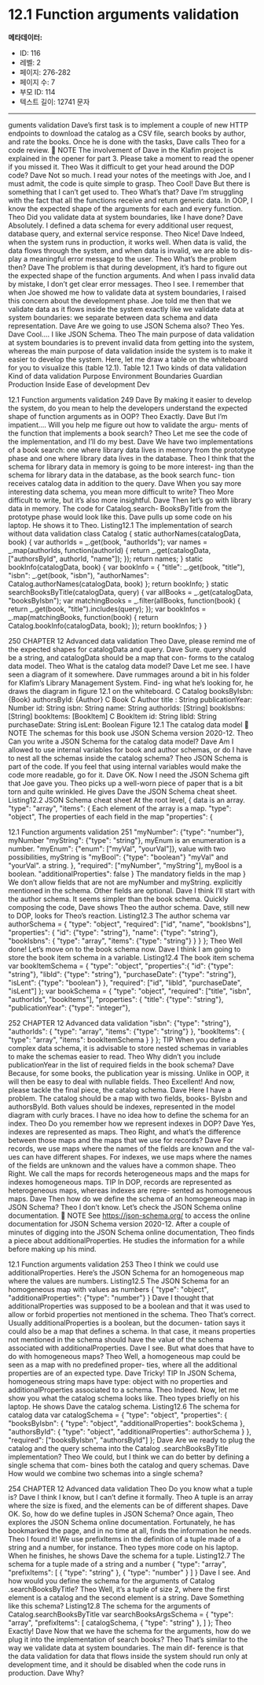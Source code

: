 # 12.1 Function arguments validation

**메타데이터:**
- ID: 116
- 레벨: 2
- 페이지: 276-282
- 페이지 수: 7
- 부모 ID: 114
- 텍스트 길이: 12741 문자

---

guments validation
Dave’s first task is to implement a couple of new HTTP endpoints to download the catalog
as a CSV file, search books by author, and rate the books. Once he is done with the tasks,
Dave calls Theo for a code review.
 NOTE The involvement of Dave in the Klafim project is explained in the opener for
part 3. Please take a moment to read the opener if you missed it.
Theo Was it difficult to get your head around the DOP code?
Dave Not so much. I read your notes of the meetings with Joe, and I must admit, the
code is quite simple to grasp.
Theo Cool!
Dave But there is something that I can’t get used to.
Theo What’s that?
Dave I’m struggling with the fact that all the functions receive and return generic
data. In OOP, I know the expected shape of the arguments for each and every
function.
Theo Did you validate data at system boundaries, like I have done?
Dave Absolutely. I defined a data schema for every additional user request, database
query, and external service response.
Theo Nice!
Dave Indeed, when the system runs in production, it works well. When data is valid,
the data flows through the system, and when data is invalid, we are able to dis-
play a meaningful error message to the user.
Theo What’s the problem then?
Dave The problem is that during development, it’s hard to figure out the expected
shape of the function arguments. And when I pass invalid data by mistake, I
don’t get clear error messages.
Theo I see. I remember that when Joe showed me how to validate data at system
boundaries, I raised this concern about the development phase. Joe told me
then that we validate data as it flows inside the system exactly like we validate data
at system boundaries: we separate between data schema and data representation.
Dave Are we going to use JSON Schema also?
Theo Yes.
Dave Cool.... I like JSON Schema.
Theo The main purpose of data validation at system boundaries is to prevent invalid
data from getting into the system, whereas the main purpose of data validation
inside the system is to make it easier to develop the system. Here, let me draw a
table on the whiteboard for you to visualize this (table 12.1).
Table 12.1 Two kinds of data validation
Kind of data validation Purpose Environment
Boundaries Guardian Production
Inside Ease of development Dev

12.1 Function arguments validation 249
Dave By making it easier to develop the system, do you mean to help the developers
understand the expected shape of function arguments as in OOP?
Theo Exactly.
Dave But I’m impatient.... Will you help me figure out how to validate the argu-
ments of the function that implements a book search?
Theo Let me see the code of the implementation, and I’ll do my best.
Dave We have two implementations of a book search: one where library data lives
in memory from the prototype phase and one where library data lives in the
database.
Theo I think that the schema for library data in memory is going to be more interest-
ing than the schema for library data in the database, as the book search func-
tion receives catalog data in addition to the query.
Dave When you say more interesting data schema, you mean more difficult to write?
Theo More difficult to write, but it’s also more insightful.
Dave Then let’s go with library data in memory. The code for Catalog.search-
BooksByTitle from the prototype phase would look like this.
Dave pulls up some code on his laptop. He shows it to Theo.
Listing12.1 The implementation of search without data validation
class Catalog {
static authorNames(catalogData, book) {
var authorIds = _.get(book, "authorIds");
var names = _.map(authorIds, function(authorId) {
return _.get(catalogData, ["authorsById", authorId, "name"]);
});
return names;
}
static bookInfo(catalogData, book) {
var bookInfo = {
"title": _.get(book, "title"),
"isbn": _.get(book, "isbn"),
"authorNames": Catalog.authorNames(catalogData, book)
};
return bookInfo;
}
static searchBooksByTitle(catalogData, query) {
var allBooks = _.get(catalogData, "booksByIsbn");
var matchingBooks = _.filter(allBooks, function(book) {
return _.get(book, "title").includes(query);
});
var bookInfos = _.map(matchingBooks, function(book) {
return Catalog.bookInfo(catalogData, book);
});
return bookInfos;
}
}

250 CHAPTER 12 Advanced data validation
Theo Dave, please remind me of the expected shapes for catalogData and query.
Dave Sure. query should be a string, and catalogData should be a map that con-
forms to the catalog data model.
Theo What is the catalog data model?
Dave Let me see. I have seen a diagram of it somewhere.
Dave rummages around a bit in his folder for Klafim’s Library Management System. Find-
ing what he’s looking for, he draws the diagram in figure 12.1 on the whiteboard.
C Catalog
booksByIsbn: {Book}
authorsById: {Author}
C Book
C Author
title : String
publicationYear: Number id: String
isbn: String name: String
authorlds: [String] booklsbns: [String]
bookltems: [Bookltem]
C Bookltem
id: String
libld: String
purchaseDate: String
isLent: Boolean
Figure 12.1 The catalog data model
 NOTE The schemas for this book use JSON Schema version 2020-12.
Theo Can you write a JSON Schema for the catalog data model?
Dave Am I allowed to use internal variables for book and author schemas, or do I
have to nest all the schemas inside the catalog schema?
Theo JSON Schema is part of the code. If you feel that using internal variables would
make the code more readable, go for it.
Dave OK. Now I need the JSON Schema gift that Joe gave you.
Theo picks up a well-worn piece of paper that is a bit torn and quite wrinkled. He gives
Dave the JSON Schema cheat sheet.
Listing12.2 JSON Schema cheat sheet
At the root level,
{
data is an array.
"type": "array",
"items": { Each element of the array is a map.
"type": "object",
The properties of each field in the map
"properties": {

12.1 Function arguments validation 251
"myNumber": {"type": "number"},
myNumber
"myString": {"type": "string"}, myEnum is an enumeration
is a number.
"myEnum": {"enum": ["myVal", "yourVal"]}, value with two possibilities,
myString is "myBool": {"type": "boolean"} "myVal" and "yourVal".
a string. },
"required": ["myNumber", "myString"], myBool is a boolean.
"additionalProperties": false
} The mandatory fields in the map
} We don’t allow fields that are not are myNumber and myString.
explicitly mentioned in the schema. Other fields are optional.
Dave I think I’ll start with the author schema. It seems simpler than the book schema.
Quickly composing the code, Dave shows Theo the author schema. Dave, still new to DOP,
looks for Theo’s reaction.
Listing12.3 The author schema
var authorSchema = {
"type": "object",
"required": ["id", "name", "bookIsbns"],
"properties": {
"id": {"type": "string"},
"name": {"type": "string"},
"bookIsbns": {
"type": "array",
"items": {"type": "string"}
}
}
};
Theo Well done! Let’s move on to the book schema now.
Dave I think I am going to store the book item schema in a variable.
Listing12.4 The book item schema
var bookItemSchema = {
"type": "object",
"properties":{
"id": {"type": "string"},
"libId": {"type": "string"},
"purchaseDate": {"type": "string"},
"isLent": {"type": "boolean"}
},
"required": ["id", "libId", "purchaseDate", "isLent"]
};
var bookSchema = {
"type": "object",
"required": ["title", "isbn", "authorIds", "bookItems"],
"properties": {
"title": {"type": "string"},
"publicationYear": {"type": "integer"},

252 CHAPTER 12 Advanced data validation
"isbn": {"type": "string"},
"authorIds": {
"type": "array",
"items": {"type": "string"}
},
"bookItems": {
"type": "array",
"items": bookItemSchema
}
}
};
TIP When you define a complex data schema, it is advisable to store nested schemas
in variables to make the schemas easier to read.
Theo Why didn’t you include publicationYear in the list of required fields in the
book schema?
Dave Because, for some books, the publication year is missing. Unlike in OOP, it will
then be easy to deal with nullable fields.
Theo Excellent! And now, please tackle the final piece, the catalog schema.
Dave Here I have a problem. The catalog should be a map with two fields, books-
ByIsbn and authorsById. Both values should be indexes, represented in the
model diagram with curly braces. I have no idea how to define the schema for
an index.
Theo Do you remember how we represent indexes in DOP?
Dave Yes, indexes are represented as maps.
Theo Right, and what’s the difference between those maps and the maps that we use
for records?
Dave For records, we use maps where the names of the fields are known and the val-
ues can have different shapes. For indexes, we use maps where the names of
the fields are unknown and the values have a common shape.
Theo Right. We call the maps for records heterogeneous maps and the maps for
indexes homogeneous maps.
TIP In DOP, records are represented as heterogeneous maps, whereas indexes are repre-
sented as homogeneous maps.
Dave Then how do we define the schema of an homogeneous map in JSON Schema?
Theo I don’t know. Let’s check the JSON Schema online documentation.
 NOTE See https://json-schema.org/ to access the online documentation for JSON
Schema version 2020-12.
After a couple of minutes of digging into the JSON Schema online documentation, Theo
finds a piece about additionalProperties. He studies the information for a while before
making up his mind.

12.1 Function arguments validation 253
Theo I think we could use additionalProperties. Here’s the JSON Schema for an
homogeneous map where the values are numbers.
Listing12.5 The JSON Schema for an homogeneous map with values as numbers
{
"type": "object",
"additionalProperties": {"type": "number"}
}
Dave I thought that additionalProperties was supposed to be a boolean and that
it was used to allow or forbid properties not mentioned in the schema.
Theo That’s correct. Usually additionalProperties is a boolean, but the documen-
tation says it could also be a map that defines a schema. In that case, it means
properties not mentioned in the schema should have the value of the schema
associated with additionalProperties.
Dave I see. But what does that have to do with homogeneous maps?
Theo Well, a homogeneous map could be seen as a map with no predefined proper-
ties, where all the additional properties are of an expected type.
Dave Tricky!
TIP In JSON Schema, homogeneous string maps have type: object with no
properties and additionalProperties associated to a schema.
Theo Indeed. Now, let me show you what the catalog schema looks like.
Theo types briefly on his laptop. He shows Dave the catalog schema.
Listing12.6 The schema for catalog data
var catalogSchema = {
"type": "object",
"properties": {
"booksByIsbn": {
"type": "object",
"additionalProperties": bookSchema
},
"authorsById": {
"type": "object",
"additionalProperties": authorSchema
}
},
"required": ["booksByIsbn", "authorsById"]
};
Dave Are we ready to plug the catalog and the query schema into the Catalog
.searchBooksByTitle implementation?
Theo We could, but I think we can do better by defining a single schema that com-
bines both the catalog and query schemas.
Dave How would we combine two schemas into a single schema?

254 CHAPTER 12 Advanced data validation
Theo Do you know what a tuple is?
Dave I think I know, but I can’t define it formally.
Theo A tuple is an array where the size is fixed, and the elements can be of different
shapes.
Dave OK. So, how do we define tuples in JSON Schema?
Once again, Theo explores the JSON Schema online documentation. Fortunately, he has
bookmarked the page, and in no time at all, finds the information he needs.
Theo I found it! We use prefixItems in the definition of a tuple made of a string
and a number, for instance.
Theo types more code on his laptop. When he finishes, he shows Dave the schema for a
tuple.
Listing12.7 The schema for a tuple made of a string and a number
{
"type": "array",
"prefixItems": [
{ "type": "string" },
{ "type": "number" }
]
}
Dave I see. And how would you define the schema for the arguments of Catalog
.searchBooksByTitle?
Theo Well, it’s a tuple of size 2, where the first element is a catalog and the second
element is a string.
Dave Something like this schema?
Listing12.8 The schema for the arguments of Catalog.searchBooksByTitle
var searchBooksArgsSchema = {
"type": "array",
"prefixItems": [
catalogSchema,
{ "type": "string" },
]
};
Theo Exactly!
Dave Now that we have the schema for the arguments, how do we plug it into the
implementation of search books?
Theo That’s similar to the way we validate data at system boundaries. The main dif-
ference is that the data validation for data that flows inside the system should
run only at development time, and it should be disabled when the code runs in
production.
Dave Why?